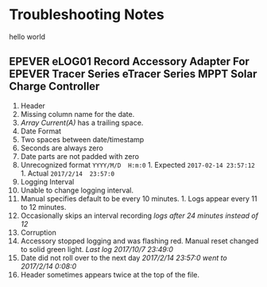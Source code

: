 # Troubleshooting Notes

hello world

## EPEVER eLOG01 Record Accessory Adapter For EPEVER Tracer Series eTracer Series MPPT Solar Charge Controller

1. Header
  1. Missing column name for the date.
  1. *Array Current(A)* has a trailing space.
1. Date Format
  1. Two spaces between date/timestamp
  1. Seconds are always zero
  1. Date parts are not padded with zero
  1. Unrecognized format `YYYY/M/D  H:m:0`
    1. Expected `2017-02-14 23:57:12`
    1. Actual `2017/2/14  23:57:0`
1. Logging Interval
  1. Unable to change logging interval.
  1. Manual specifies default to be every 10 minutes.
    1. Logs appear every 11 to 12 minutes.
  1. Occasionally skips an interval recording *logs after 24 minutes instead of 12*
1. Corruption
  1. Accessory stopped logging and was flashing red. Manual reset changed to solid green light. *Last log 2017/10/7  23:49:0*
  1. Date did not roll over to the next day *2017/2/14  23:57:0 went to 2017/2/14  0:08:0*
  1. Header sometimes appears twice at the top of the file.

